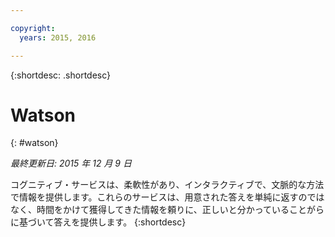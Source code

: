 ```yaml
---

copyright:
  years: 2015, 2016

---
```


{:shortdesc: .shortdesc} 

# Watson
{: #watson}

*最終更新日: 2015 年 12 月 9 日*

コグニティブ・サービスは、柔軟性があり、インタラクティブで、文脈的な方法で情報を提供します。これらのサービスは、用意された答えを単純に返すのではなく、時間をかけて獲得してきた情報を頼りに、正しいと分かっていることがらに基づいて答えを提供します。
{:shortdesc}




